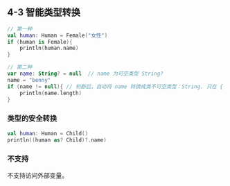 ## 4-3 智能类型转换

```kotlin
// 第一种
val human: Human = Female("女性")
if (human is Female){
    println(human.name)
}

// 第二种
var name: String? = null  // name 为可空类型 String?
name = "benny"
if (name != null){ // 判断后，自动将 name 转换成类不可空类型：String. 只在 { } 范围之内生效
    println(name.length)
}
```

### 类型的安全转换

```kotlin
val human: Human = Child()
println((human as? Child)?.name)
```

### 不支持

不支持访问外部变量。